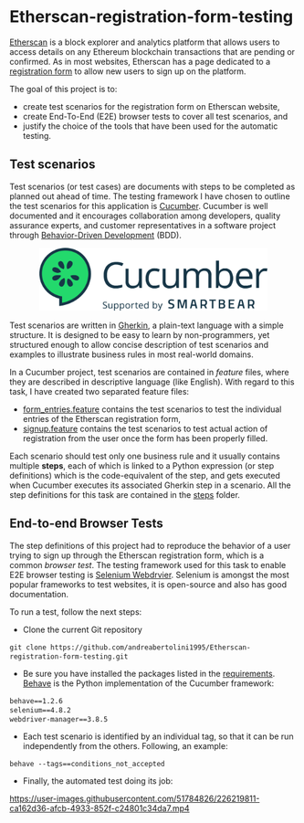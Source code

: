 # Etherscan-registration-form-testing

[Etherscan](https://etherscan.io/) is a block explorer and analytics platform that allows users to access details on any Ethereum blockchain transactions that are pending or confirmed. As in most websites, Etherscan has a page dedicated to a [registration form](https://etherscan.io/register) to allow new users to sign up on the platform. 

The goal of this project is to:
* create test scenarios for the registration form on Etherscan website,
* create End-To-End (E2E) browser tests to cover all test scenarios, and
* justify the choice of the tools that have been used for the automatic testing.


## Test scenarios
 
Test scenarios (or test cases) are documents with steps to be completed as planned out ahead of time. The testing framework I have chosen to outline the test scenarios for this application is [Cucumber](https://cucumber.io/). Cucumber is well documented and it encourages collaboration among developers, quality assurance experts, and customer representatives in a software project through [Behavior-Driven Development](https://en.wikipedia.org/wiki/Behavior-driven_development) (BDD).

<p align="center">
  <img src="https://github.com/andreabertolini1995/Etherscan-registration-form-testing/blob/main/images/cucumber_2.png" width="400" height="110" />
</p>

Test scenarios are written in [Gherkin](https://cucumber.io/docs/gherkin/), a plain-text language with a simple structure. It is designed to be easy to learn by non-programmers, yet structured enough to allow concise description of test scenarios and examples to illustrate business rules in most real-world domains. 

In a Cucumber project, test scenarios are contained in <em>feature</em> files, where they are described in descriptive language (like English). With regard to this task, I have created two separated feature files:
 * [form_entries.feature](https://github.com/andreabertolini1995/Etherscan-registration-form-testing/blob/main/features/form_entries.feature) contains the test scenarios to test the individual entries of the Etherscan registration form,
 * [signup.feature](https://github.com/andreabertolini1995/Etherscan-registration-form-testing/blob/main/features/signup.feature) contains the test scenarios to test actual action of registration from the user once the form has been properly filled.
 
Each scenario should test only one business rule and it usually contains multiple **steps**, each of which is linked to a Python expression (or step definitions) which is the code-equivalent of the step, and gets executed when Cucumber executes its associated Gherkin step in a scenario. All the step definitions for this task are contained in the [steps](https://github.com/andreabertolini1995/Etherscan-registration-form-testing/blob/main/features/steps/steps.py) folder.
 
## End-to-end Browser Tests
 
The step definitions of this project had to reproduce the behavior of a user trying to sign up through the Etherscan registration form, which is a common <em>browser test</em>. The testing framework used for this task to enable E2E browser testing is [Selenium Webdrvier](https://www.selenium.dev/documentation/webdriver/). Selenium is amongst the most popular frameworks to test websites, it is open-source and also has good documentation. 
 
To run a test, follow the next steps:
* Clone the current Git repository

```
git clone https://github.com/andreabertolini1995/Etherscan-registration-form-testing.git
```

* Be sure you have installed the packages listed in the [requirements](https://github.com/andreabertolini1995/Etherscan-registration-form-testing/blob/main/requirements.txt). [Behave](https://behave.readthedocs.io/en/stable/) is the Python implementation of the Cucumber framework:

```
behave==1.2.6
selenium==4.8.2
webdriver-manager==3.8.5
```

* Each test scenario is identified by an individual tag, so that it can be run independently from the others. Following, an example:

```
behave --tags==conditions_not_accepted
```

* Finally, the automated test doing its job:

https://user-images.githubusercontent.com/51784826/226219811-ca162d36-afcb-4933-852f-c24801c34da7.mp4

